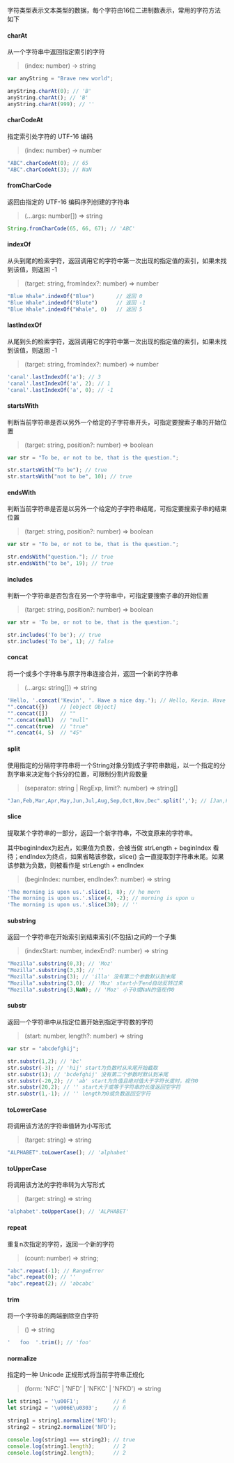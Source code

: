 字符类型表示文本类型的数据，每个字符由16位二进制数表示，常用的字符方法如下

#### charAt

从一个字符串中返回指定索引的字符

> (index: number) -> string

```js
var anyString = "Brave new world";

anyString.charAt(0); // 'B'
anyString.charAt(); // 'B'
anyString.charAt(999); // ''
```

#### charCodeAt

指定索引处字符的 UTF-16 编码

> (index: number) -> number

```js
"ABC".charCodeAt(0); // 65
"ABC".charCodeAt(3); // NaN
```

#### fromCharCode

返回由指定的 UTF-16 编码序列创建的字符串

> (...args: number[]) => string

```js
String.fromCharCode(65, 66, 67); // 'ABC'
```

#### indexOf

从头到尾的检索字符，返回调用它的字符中第一次出现的指定值的索引，如果未找到该值，则返回 -1

> (target: string, fromIndex?: number) => number

```js
"Blue Whale".indexOf("Blue")       // 返回 0
"Blue Whale".indexOf("Blute")      // 返回 -1
"Blue Whale".indexOf("Whale", 0)   // 返回 5
```

#### lastIndexOf

从尾到头的检索字符，返回调用它的字符中第一次出现的指定值的索引，如果未找到该值，则返回 -1

> (target: string, fromIndex?: number) => number

```js
'canal'.lastIndexOf('a'); // 3
'canal'.lastIndexOf('a', 2); // 1
'canal'.lastIndexOf('a', 0); // -1
```

#### startsWith

判断当前字符串是否以另外一个给定的子字符串开头，可指定要搜索子串的开始位置

> (target: string, position?: number) => boolean

```js
var str = "To be, or not to be, that is the question.";

str.startsWith("To be"); // true
str.startsWith("not to be", 10); // true
```

#### endsWith

判断当前字符串是否是以另外一个给定的子字符串结尾，可指定要搜索子串的结束位置

> (target: string, position?: number) => boolean

```js
var str = "To be, or not to be, that is the question.";

str.endsWith("question."); // true
str.endsWith("to be", 19); // true
```

#### includes

判断一个字符串是否包含在另一个字符串中，可指定要搜索子串的开始位置

> (target: string, position?: number) => boolean

```js
var str = 'To be, or not to be, that is the question.';

str.includes('To be'); // true
str.includes('To be', 1); // false
```

#### concat

将一个或多个字符串与原字符串连接合并，返回一个新的字符串

> (...args: string[]) => string

```js
'Hello, '.concat('Kevin', '. Have a nice day.'); // Hello, Kevin. Have a nice day.
"".concat({})    // [object Object]
"".concat([])    // ""
"".concat(null)  // "null"
"".concat(true)  // "true"
"".concat(4, 5)  // "45"
```

#### split

使用指定的分隔符字符串将一个String对象分割成子字符串数组，以一个指定的分割字串来决定每个拆分的位置，可限制分割片段数量

> (separator: string | RegExp, limit?: number) => string[]

```js
"Jan,Feb,Mar,Apr,May,Jun,Jul,Aug,Sep,Oct,Nov,Dec".split(','); // [Jan,Feb,Mar,Apr,May,Jun,Jul,Aug,Sep,Oct,Nov,Dec]
```

#### slice

提取某个字符串的一部分，返回一个新字符串，不改变原来的字符串。

其中beginIndex为起点，如果值为负数，会被当做 strLength + beginIndex 看待；endIndex为终点，如果省略该参数，slice() 会一直提取到字符串末尾。如果该参数为负数，则被看作是 strLength + endIndex

> (beginIndex: number, endIndex?: number) => string

```js
'The morning is upon us.'.slice(1, 8); // he morn
'The morning is upon us.'.slice(4, -2); // morning is upon u
'The morning is upon us.'.slice(30); // ''
```

#### substring

返回一个字符串在开始索引到结束索引(不包括)之间的一个子集

> (indexStart: number, indexEnd?: number) => string

```js
"Mozilla".substring(0,3); // 'Moz'
"Mozilla".substring(3,3); // ''
"Mozilla".substring(3); // 'illa' 没有第二个参数默认到末尾
"Mozilla".substring(3,0); // 'Moz' start小于end自动反转过来
"Mozilla".substring(3,NaN); // 'Moz' 小于0或NaN的值视作0
```

#### substr

返回一个字符串中从指定位置开始到指定字符数的字符

> (start: number, length?: number) => string

```js
var str = "abcdefghij";

str.substr(1,2); // 'bc'
str.substr(-3); // 'hij' start为负数时从末尾开始截取
str.substr(1); // 'bcdefghij' 没有第二个参数时默认到末尾
str.substr(-20,2); // 'ab' start为负值且绝对值大于字符长度时，视作0
str.substr(20,2); // '' start大于或等于字符串的长度返回空字符
str.substr(1,-1); // '' length为0或负数返回空字符
```

#### toLowerCase

将调用该方法的字符串值转为小写形式

> (target: string) => string

```js
"ALPHABET".toLowerCase(); // 'alphabet'
```

#### toUpperCase

将调用该方法的字符串转为大写形式

> (target: string) => string

```js
'alphabet'.toUpperCase(); // 'ALPHABET'
```

#### repeat

重复n次指定的字符，返回一个新的字符

> (count: number) => string;

```js
"abc".repeat(-1); // RangeError
"abc".repeat(0); // ''
"abc".repeat(2); // 'abcabc'
```

#### trim

将一个字符串的两端删除空白字符

> () => string

```js
'   foo  '.trim(); // 'foo'
```

#### normalize

指定的一种 Unicode 正规形式将当前字符串正规化

> (form: 'NFC' | 'NFD' | 'NFKC' | 'NFKD') => string

```js
let string1 = '\u00F1';           // ñ
let string2 = '\u006E\u0303';     // ñ

string1 = string1.normalize('NFD');
string2 = string2.normalize('NFD');

console.log(string1 === string2); // true
console.log(string1.length);      // 2
console.log(string2.length);      // 2
```